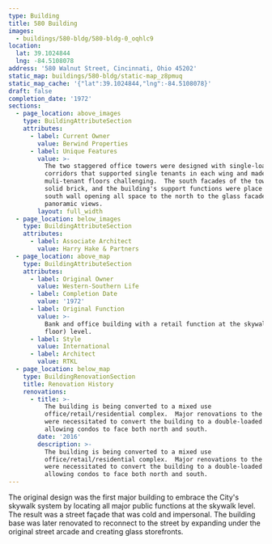 ```yaml
---
type: Building
title: 580 Building
images:
  - buildings/580-bldg/580-bldg-0_oqhlc9
location:
  lat: 39.1024844
  lng: -84.5108078
address: '580 Walnut Street, Cincinnati, Ohio 45202'
static_map: buildings/580-bldg/static-map_z8pmuq
static_map_cache: '{"lat":39.1024844,"lng":-84.5108078}'
draft: false
completion_date: '1972'
sections:
  - page_location: above_images
    type: BuildingAttributeSection
    attributes:
      - label: Current Owner
        value: Berwind Properties
      - label: Unique Features
        value: >-
          The two staggered office towers were designed with single-loaded
          corridors that supported single tenants in each wing and made
          muli-tenant floors challenging.  The south facades of the towers were
          solid brick, and the building's support functions were place along the
          south wall opening all space to the north to the glass facade and
          panoramic views.
        layout: full_width
  - page_location: below_images
    type: BuildingAttributeSection
    attributes:
      - label: Associate Architect
        value: Harry Hake & Partners
  - page_location: above_map
    type: BuildingAttributeSection
    attributes:
      - label: Original Owner
        value: Western-Southern Life
      - label: Completion Date
        value: '1972'
      - label: Original Function
        value: >-
          Bank and office building with a retail function at the skywalk (second
          floor) level.
      - label: Style
        value: International
      - label: Architect
        value: RTKL
  - page_location: below_map
    type: BuildingRenovationSection
    title: Renovation History
    renovations:
      - title: >-
          The building is being converted to a mixed use
          office/retail/residential complex.  Major renovations to the facade
          were necessitated to convert the building to a double-loaded function
          allowing condos to face both north and south.
        date: '2016'
        description: >-
          The building is being converted to a mixed use
          office/retail/residential complex.  Major renovations to the facade
          were necessitated to convert the building to a double-loaded function
          allowing condos to face both north and south.
---
```


The original design was the first major building to embrace the City's skywalk system by locating all major public functions at the skywalk level. The result was a street façade that was cold and impersonal. The building base was later renovated to reconnect to the street by expanding under the original street arcade and creating glass storefronts.

